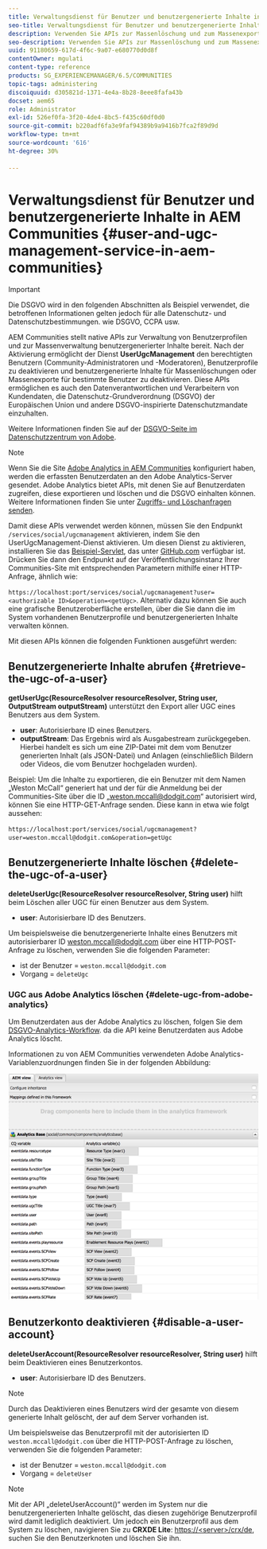 ```yaml
---
title: Verwaltungsdienst für Benutzer und benutzergenerierte Inhalte in AEM Communities
seo-title: Verwaltungsdienst für Benutzer und benutzergenerierte Inhalte in AEM Communities
description: Verwenden Sie APIs zur Massenlöschung und zum Massenexport von benutzergenerierten Inhalten sowie zum Deaktivieren von Benutzerkonten.
seo-description: Verwenden Sie APIs zur Massenlöschung und zum Massenexport von benutzergenerierten Inhalten sowie zum Deaktivieren von Benutzerkonten.
uuid: 91180659-617d-4f6c-9a07-e680770d0d8f
contentOwner: mgulati
content-type: reference
products: SG_EXPERIENCEMANAGER/6.5/COMMUNITIES
topic-tags: administering
discoiquuid: d305821d-1371-4e4a-8b28-8eee8fafa43b
docset: aem65
role: Administrator
exl-id: 526ef0fa-3f20-4de4-8bc5-f435c60df0d0
source-git-commit: b220adf6fa3e9faf94389b9a9416b7fca2f89d9d
workflow-type: tm+mt
source-wordcount: '616'
ht-degree: 30%

---
```


# Verwaltungsdienst für Benutzer und benutzergenerierte Inhalte in AEM Communities {#user-and-ugc-management-service-in-aem-communities}

>[!IMPORTANT]
>
>Die DSGVO wird in den folgenden Abschnitten als Beispiel verwendet, die betroffenen Informationen gelten jedoch für alle Datenschutz- und Datenschutzbestimmungen. wie DSGVO, CCPA usw.

AEM Communities stellt native APIs zur Verwaltung von Benutzerprofilen und zur Massenverwaltung benutzergenerierter Inhalte bereit. Nach der Aktivierung ermöglicht der Dienst **UserUgcManagement** den berechtigten Benutzern (Community-Administratoren und -Moderatoren), Benutzerprofile zu deaktivieren und benutzergenerierte Inhalte für Massenlöschungen oder Massenexporte für bestimmte Benutzer zu deaktivieren. Diese APIs ermöglichen es auch den Datenverantwortlichen und Verarbeitern von Kundendaten, die Datenschutz-Grundverordnung (DSGVO) der Europäischen Union und andere DSGVO-inspirierte Datenschutzmandate einzuhalten.

Weitere Informationen finden Sie auf der [DSGVO-Seite im Datenschutzzentrum von Adobe](https://www.adobe.com/de/privacy/general-data-protection-regulation.html).

>[!NOTE]
>
>Wenn Sie die Site [Adobe Analytics in AEM Communities](/help/communities/analytics.md) konfiguriert haben, werden die erfassten Benutzerdaten an den Adobe Analytics-Server gesendet. Adobe Analytics bietet APIs, mit denen Sie auf Benutzerdaten zugreifen, diese exportieren und löschen und die DSGVO einhalten können. Weitere Informationen finden Sie unter [Zugriffs- und Löschanfragen senden](https://docs.adobe.com/content/help/en/analytics/admin/data-governance/gdpr-submit-access-delete.html).

Damit diese APIs verwendet werden können, müssen Sie den Endpunkt `/services/social/ugcmanagement` aktivieren, indem Sie den UserUgcManagement-Dienst aktivieren. Um diesen Dienst zu aktivieren, installieren Sie das [Beispiel-Servlet](https://github.com/Adobe-Marketing-Cloud/aem-communities-ugc-migration/tree/main/bundles/communities-ugc-management-servlet), das unter [GitHub.com](https://github.com/Adobe-Marketing-Cloud/aem-communities-ugc-migration/tree/main/bundles/communities-ugc-management-servlet) verfügbar ist. Drücken Sie dann den Endpunkt auf der Veröffentlichungsinstanz Ihrer Communities-Site mit entsprechenden Parametern mithilfe einer HTTP-Anfrage, ähnlich wie:

`https://localhost:port/services/social/ugcmanagement?user=<authorizable ID>&operation=<getUgc>`. Alternativ dazu können Sie auch eine grafische Benutzeroberfläche erstellen, über die Sie dann die im System vorhandenen Benutzerprofile und benutzergenerierten Inhalte verwalten können.

Mit diesen APIs können die folgenden Funktionen ausgeführt werden:

## Benutzergenerierte Inhalte abrufen  {#retrieve-the-ugc-of-a-user}

**getUserUgc(ResourceResolver resourceResolver, String user, OutputStream outputStream)** unterstützt den Export aller UGC eines Benutzers aus dem System.

* **user**: Autorisierbare ID eines Benutzers.
* **outputStream**: Das Ergebnis wird als Ausgabestream zurückgegeben. Hierbei handelt es sich um eine ZIP-Datei mit dem vom Benutzer generierten Inhalt (als JSON-Datei) und Anlagen (einschließlich Bildern oder Videos, die vom Benutzer hochgeladen wurden).

Beispiel: Um die Inhalte zu exportieren, die ein Benutzer mit dem Namen „Weston McCall“ generiert hat und der für die Anmeldung bei der Communities-Site über die ID „weston.mccall@dodgit.com“ autorisiert wird, können Sie eine HTTP-GET-Anfrage senden. Diese kann in etwa wie folgt aussehen:

`https://localhost:port/services/social/ugcmanagement?user=weston.mccall@dodgit.com&operation=getUgc`

## Benutzergenerierte Inhalte löschen {#delete-the-ugc-of-a-user}

**deleteUserUgc(ResourceResolver resourceResolver, String user)** hilft beim Löschen aller UGC für einen Benutzer aus dem System.

* **user**: Autorisierbare ID des Benutzers.

Um beispielsweise die benutzergenerierte Inhalte eines Benutzers mit autorisierbarer ID weston.mccall@dodgit.com über eine HTTP-POST-Anfrage zu löschen, verwenden Sie die folgenden Parameter:

* ist der Benutzer = `weston.mccall@dodgit.com`
* Vorgang = `deleteUgc`

### UGC aus Adobe Analytics löschen {#delete-ugc-from-adobe-analytics}

Um Benutzerdaten aus der Adobe Analytics zu löschen, folgen Sie dem [DSGVO-Analytics-Workflow](https://docs.adobe.com/content/help/en/analytics/admin/data-governance/an-gdpr-workflow.html). da die API keine Benutzerdaten aus Adobe Analytics löscht.

Informationen zu von AEM Communities verwendeten Adobe Analytics-Variablenzuordnungen finden Sie in der folgenden Abbildung:

![Variablenzuordnung für AEM Communities in Adobe Analytics](assets/analytics-communities-mapping.png)

## Benutzerkonto deaktivieren {#disable-a-user-account}

**deleteUserAccount(ResourceResolver resourceResolver, String user)** hilft beim Deaktivieren eines Benutzerkontos.

* **user**: Autorisierbare ID des Benutzers.

>[!NOTE]
>
>Durch das Deaktivieren eines Benutzers wird der gesamte von diesem generierte Inhalt gelöscht, der auf dem Server vorhanden ist.

Um beispielsweise das Benutzerprofil mit der autorisierten ID `weston.mccall@dodgit.com` über die HTTP-POST-Anfrage zu löschen, verwenden Sie die folgenden Parameter:

* ist der Benutzer = `weston.mccall@dodgit.com`
* Vorgang = `deleteUser`

>[!NOTE]
>
>Mit der API „deleteUserAccount()“ werden im System nur die benutzergenerierten Inhalte gelöscht, das diesen zugehörige Benutzerprofil wird damit lediglich deaktiviert. Um jedoch ein Benutzerprofil aus dem System zu löschen, navigieren Sie zu **CRXDE Lite**: [https://&lt;server>/crx/de](https://localhost:4502/crx/de), suchen Sie den Benutzerknoten und löschen Sie ihn.
